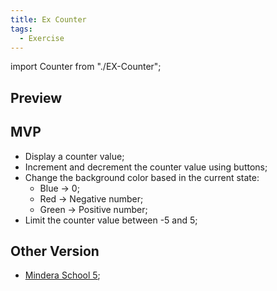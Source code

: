 ```yaml
---
title: Ex Counter
tags:
  - Exercise
---
```


import Counter from "./EX-Counter";

## Preview

<Counter />


## MVP

- Display a counter value;
- Increment and decrement the counter value using buttons;
- Change the background color based in the current state:
  - Blue -> 0;
  - Red -> Negative number;
  - Green -> Positive number;
- Limit the counter value between -5 and 5;


## Other Version

- [Mindera School 5](https://mindera-school.github.io/MS5-FE-Vanilla-Exercicies/CounterApp/);
